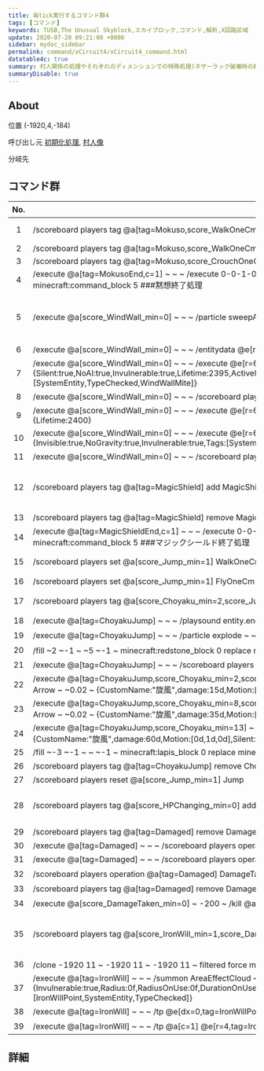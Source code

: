 ```yaml
---
title: 毎tick実行するコマンド群4
tags: [コマンド]
keywords: TUSB,The Unusual Skyblock,スカイブロック,コマンド,解析,X回路区域
update: 2020-07-20 09:21:00 +0000
sidebar: mydoc_sidebar
permalink: command/xCircuit4/xCircuit4_command.html
datatable4c: true
summary: 村人関係の処理やそれぞれのディメンションでの特殊処理(ネザーラック破壊時の処理など)などへの分岐を行う。
summaryDisable: true
---
```


## About

<span class="tagYellow">位置</span> (-1920,4,-184)

<span class="tagBlack">呼び出し元</span> [初期化処理]({{site.baseurl}}/command/xCircuitCore/xCircuitCore_initializeProcessing.html), [村人像]({{site.baseurl}}/command/xCircuitCore/xCircuitCore_mainclockProcessing.html)

<span class="tagBlue">分岐先</span>

## コマンド群

|No.|コマンド|状態|コメント|
|:-:|-|-|-|
|1|/scoreboard players tag @a[tag=Mokuso,score_WalkOneCm_min=5] add MokusoEnd||黙想終了処理 Mokuso|
|2|/scoreboard players tag @a[tag=Mokuso,score_WalkOneCm_min=5] add MokusoEnd|
|3|/scoreboard players tag @a[tag=Mokuso,score_CrouchOneCm_min=5] add MokusoEnd|
|4|/execute @a[tag=MokusoEnd,c=1] ~ ~ ~ /execute 0-0-1-0-1 ~ 8 -184 /clone ~ ~ ~ ~ ~ ~ ~ ~ ~ filtered force minecraft:command_block 5 ###黙想終了処理|
|5|/execute @a[score_WindWall_min=0] ~ ~ ~ /particle sweepAttack ~ ~1 ~ 2 2 2 0 1 true||ウィンドウォール WindWallスコア|
|6|/execute @a[score_WindWall_min=0] ~ ~ ~ /entitydata @e[r=6,tag=Driftable] {direction:[0d,-0.1d,0d]}|条件付き|
|7|/execute @a[score_WindWall_min=0] ~ ~ ~ /execute @e[r=6,tag=Driftable] ~ ~ ~ /summon Endermite ~ ~ ~ {Silent:true,NoAI:true,Invulnerable:true,Lifetime:2395,ActiveEffects:[{Id:14b,Duration:10,Amplifier:0b,ShowParticles:false}],Tags:[SystemEntity,TypeChecked,WindWallMite]}|条件付き|
|8|/execute @a[score_WindWall_min=0] ~ ~ ~ /scoreboard players tag @e[r=6,tag=Driftable] remove Driftable|条件付き|
|9|/execute @a[score_WindWall_min=0] ~ ~ ~ /execute @e[r=6,tag=DriftableA] ~ ~ ~ /entitydata @e[r=0,tag=WindWallMite] {Lifetime:2400}|条件付き|
|10|/execute @a[score_WindWall_min=0] ~ ~ ~ /execute @e[r=6,tag=DriftableA] ~ ~ ~ /summon ArmorStand ~ ~ ~ {Invisible:true,NoGravity:true,Invulnerable:true,Tags:[SystemEntity,Garbage,TypeChecked]}|条件付き|
|11|/execute @a[score_WindWall_min=0] ~ ~ ~ /scoreboard players tag @e[r=6,tag=DriftableA] remove DriftableA|条件付き|
|12|/scoreboard players tag @a[tag=MagicShield] add MagicShieldEnd|マジックシールドチェック MagicShield MagicShieldCheck|
|13|/scoreboard players tag @a[tag=MagicShield] remove MagicShieldEnd {HurtTime:0s}|条件付き|
|14|/execute @a[tag=MagicShieldEnd,c=1] ~ ~ ~ /execute 0-0-1-0-1 ~ 9 -184 /clone ~ ~ ~ ~ ~ ~ ~ ~ ~ filtered force minecraft:command_block 5 ###マジックシールド終了処理|
|15|/scoreboard players set @a[score_Jump_min=1] WalkOneCm 0||ジャンプ Jump|
|16|/scoreboard players set @a[score_Jump_min=1] FlyOneCm 0|条件付き|
|17|/scoreboard players tag @a[score_Choyaku_min=2,score_Jump_min=1] add ChoyakuJump {ActiveEffects:[{Id:8b}]}|条件付き|跳躍ダメージ Shiyaku Jump|
|18|/execute @a[tag=ChoyakuJump] ~ ~ ~ /playsound entity.enderdragon.flap master @a[r=16] ~ ~ ~ 8 0.8 0|条件付き|
|19|/execute @a[tag=ChoyakuJump] ~ ~ ~ /particle explode ~ ~ ~ 2.0 0 2.0 0 30 force|条件付き|
|20|/fill ~2 ~-1 ~ ~5 ~-1 ~ minecraft:redstone_block 0 replace minecraft:lapis_block 0 #跳躍ダメージ処理開始|条件付き|
|21|/execute @a[tag=ChoyakuJump] ~ ~ ~ /scoreboard players tag @e[r=9,tag=Enemy] add SkillTarget|条件付き|
|22|/execute @a[tag=ChoyakuJump,score_Choyaku_min=2,score_Choyaku=7] ~ ~ ~ /execute @e[r=3,tag=Enemy] ~ ~ ~ /summon Arrow ~ ~0.02 ~ {CustomName:"旋風",damage:15d,Motion:[0d,1d,0d],Silent:true,life:1200s,Tags:[Garbage]}|動力が必要|
|23|/execute @a[tag=ChoyakuJump,score_Choyaku_min=8,score_Choyaku=12] ~ ~ ~ /execute @e[r=6,tag=Enemy] ~ ~ ~ /summon Arrow ~ ~0.02 ~ {CustomName:"旋風",damage:35d,Motion:[0d,1d,0d],Silent:true,life:1200s,Tags:[Garbage]}|動力が必要|
|24|/execute @a[tag=ChoyakuJump,score_Choyaku_min=13] ~ ~ ~ /execute @e[r=9,tag=Enemy] ~ ~ ~ /summon Arrow ~ ~0.02 ~ {CustomName:"旋風",damage:60d,Motion:[0d,1d,0d],Silent:true,life:1200s,Tags:[Garbage]}|動力が必要|
|25|/fill ~-3 ~-1 ~ ~ ~-1 ~ minecraft:lapis_block 0 replace minecraft:redstone_block|
|26|/scoreboard players tag @a[tag=ChoyakuJump] remove ChoyakuJump|条件付き|
|27|/scoreboard players reset @a[score_Jump_min=1] Jump|
|28|/scoreboard players tag @a[score_HPChanging_min=0] add Damaged||緩衝体力用被ダメージ補正処理|
|29|/scoreboard players tag @a[tag=Damaged] remove Damaged {AbsorptionAmount:0f}|条件付き|
|30|/execute @a[tag=Damaged] ~ ~ ~ /scoreboard players operation @a[c=1] DamageTaken = @a[c=1] HP|
|31|/execute @a[tag=Damaged] ~ ~ ~ /scoreboard players operation @a[c=1] DamageTaken -= @a[c=1] HPChanging|条件付き|
|32|/scoreboard players operation @a[tag=Damaged] DamageTaken < #0 Const|条件付き|
|33|/scoreboard players tag @a[tag=Damaged] remove Damaged|条件付き|
|34|/execute @a[score_DamageTaken_min=0] ~ -200 ~ /kill @a[dy=-40]||奈落介錯|
|35|/scoreboard players tag @a[score_IronWill_min=1,score_DamageTaken_min=0] add IronWill||アイアンウィル発動 DamageTaken IronWill|
|36|/clone -1920 11 ~ -1920 11 ~ -1920 11 ~ filtered force minecraft:command_block 5 ###アイアンウィル継続判定|条件付き|
|37|/execute @a[tag=IronWill] ~ ~ ~ /summon AreaEffectCloud ~ ~ ~ {Invulnerable:true,Radius:0f,RadiusOnUse:0f,DurationOnUse:0f,Duration:0,RadiusPerTick:0f,WaitTime:0,Age:0,Particle:take,Tags:[IronWillPoint,SystemEntity,TypeChecked]}|条件付き|
|38|/execute @a[tag=IronWill] ~ ~ ~ /tp @e[dx=0,tag=IronWillPoint,c=1] @a[c=1]|条件付き|
|39|/execute @a[tag=IronWill] ~ ~ ~ /tp @a[c=1] @e[r=4,tag=IronWillPoint,c=1]|条件付き|

## 詳細

